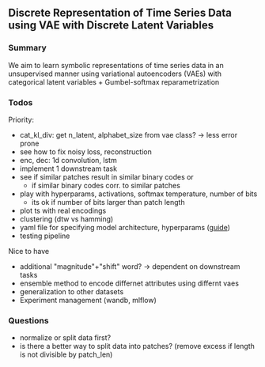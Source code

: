 ## Discrete Representation of Time Series Data using VAE with Discrete Latent Variables

### Summary

We aim to learn symbolic representations of time series data in an unsupervised manner using 
variational autoencoders (VAEs) with categorical latent variables + Gumbel-softmax reparametrization

### Todos 

Priority:
- cat_kl_div: get n_latent, alphabet_size from vae class? -> less error prone
- see how to fix noisy loss, reconstruction
- enc, dec: 1d convolution, lstm
- implement 1 downstream task
- see if similar patches result in similar binary codes or
  - if similar binary codes corr. to similar patches
- play with hyperparams, activations, softmax temperature, number of bits
  - its ok if number of bits larger than patch length
- plot ts with real encodings
- clustering (dtw vs hamming)
- yaml file for specifying model architecture, hyperparams ([guide](https://www.google.com/url?sa=t&source=web&rct=j&opi=89978449&url=https://rumn.medium.com/simplifying-machine-learning-workflow-with-yaml-files-e146cb3d481a%23:~:text%3DYAML%2520files%2520can%2520be%2520used,to%2520experiment%2520with%2520different%2520configurations.&ved=2ahUKEwja1disgpWHAxW8xQIHHcBPD6AQFnoECBIQAw&usg=AOvVaw0FvACmFdfonlEJTYirITe0))
- testing pipeline 

Nice to have

- additional "magnitude"+"shift" word? -> dependent on downstream tasks
- ensemble method to encode differnet attributes using differnt vaes
- generalization to other datasets
- Experiment management (wandb, mlflow)

### Questions

- normalize or split data first?
- is there a better way to split data into patches? (remove excess if length is not divisible by patch_len)